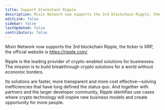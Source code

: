 ```yaml
---
title: Support blockchain Ripple
description: Mixin Network now supports the 3rd blockchain Ripple, the ticker is XRP.
editLink: false
sidebar: false
lastUpdated: false
contributors: false
---
```


Mixin Network now supports the 3rd blockchain Ripple, the ticker is XRP, the official website is https://ripple.com/.

Ripple is the leading provider of crypto-enabled solutions for businesses. The mission is to build breakthrough crypto solutions for a world without economic borders.

Its solutions are faster, more transparent and more cost effective—solving inefficiencies that have long defined the status quo. And together with partners and the larger developer community, Ripple identifies use cases where crypto technology will inspire new business models and create opportunity for more people.